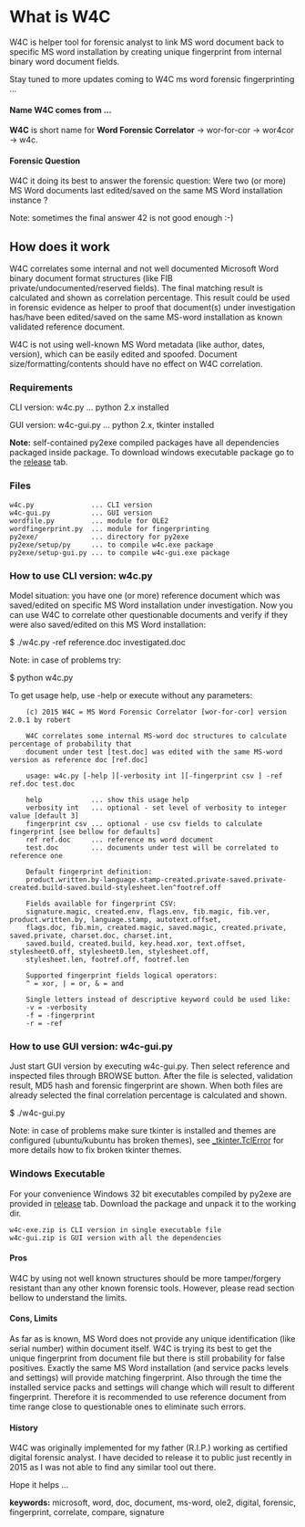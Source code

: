 # What is W4C
W4C is helper tool for forensic analyst to link MS word document back to specific 
 MS word installation by creating unique fingerprint from internal binary word document fields.

Stay tuned to more updates coming to W4C ms word forensic fingerprinting ...
 
#### Name W4C comes from ...
**W4C** is short name for **Word Forensic Correlator** -> wor-for-cor -> wor4cor -> w4c.

#### Forensic Question
W4C it doing its best to answer the forensic question: Were two (or more) MS Word
 documents last edited/saved on the same MS Word installation instance ?

Note: sometimes the final answer 42 is not good enough :-)

## How does it work
W4C correlates some internal and not well documented Microsoft Word binary document 
 format structures (like FIB private/undocumented/reserved fields). The final matching result is
 calculated and shown as correlation percentage. This result could be used in forensic evidence
 as helper to proof that document(s) under investigation has/have been edited/saved on the same
 MS-word installation as known validated reference document.

W4C is not using well-known MS Word metadata (like author, dates, version), which can be easily
 edited and spoofed. Document size/formatting/contents should have no effect on W4C correlation.

### Requirements
CLI version: w4c.py     ... python 2.x installed

GUI version: w4c-gui.py ... python 2.x, tkinter installed

**Note:** self-contained py2exe compiled packages have all dependencies packaged inside package.
 To download windows executable package go to the [release](releases) tab.
 
### Files
    w4c.py              ... CLI version
    w4c-gui.py          ... GUI version
    wordfile.py         ... module for OLE2
    wordfingerprint.py  ... module for fingerprinting
    py2exe/             ... directory for py2exe
    py2exe/setup/py     ... to compile w4c.exe package
    py2exe/setup-gui.py ... to compile w4c-gui.exe package

### How to use CLI version: w4c.py
Model situation: you have one (or more) reference document which was saved/edited on 
 specific MS Word installation under investigation. Now you can use W4C to correlate
 other questionable documents and verify if they were also saved/edited on this MS Word
 installation:

$ ./w4c.py -ref reference.doc investigated.doc

Note: in case of problems try: 

$ python w4c.py 

To get usage help, use -help or execute without any parameters:

        (c) 2015 W4C = MS Word Forensic Correlator [wor-for-cor] version 2.0.1 by robert

        W4C correlates some internal MS-word doc structures to calculate percentage of probability that
        document under test [test.doc] was edited with the same MS-word version as reference doc [ref.doc]

        usage: w4c.py [-help ][-verbosity int ][-fingerprint csv ] -ref ref.doc test.doc

        help            ... show this usage help
        verbosity int   ... optional - set level of verbosity to integer value [default 3]
        fingerprint csv ... optional - use csv fields to calculate fingerprint [see bellow for defaults]
        ref ref.doc     ... reference ms word document
        test.doc        ... documents under test will be correlated to reference one

        Default fingerprint definition:
        product.written.by-language.stamp-created.private-saved.private-created.build-saved.build-stylesheet.len^footref.off

        Fields available for fingerprint CSV:
        signature.magic, created.env, flags.env, fib.magic, fib.ver, product.written.by, language.stamp, autotext.offset,
        flags.doc, fib.min, created.magic, saved.magic, created.private, saved.private, charset.doc, charset.int, 
        saved.build, created.build, key.head.xor, text.offset, stylesheet0.off, stylesheet0.len, stylesheet.off, 
        stylesheet.len, footref.off, footref.len

        Supported fingerprint fields logical operators:
        ^ = xor, | = or, & = and

        Single letters instead of descriptive keyword could be used like:
        -v = -verbosity
        -f = -fingerprint
        -r = -ref

### How to use GUI version: w4c-gui.py
Just start GUI version by executing w4c-gui.py. Then select reference and inspected files through BROWSE button.
After the file is selected, validation result, MD5 hash and forensic fingerprint are shown. When both files are
already selected the final correlation percentage is calculated and shown.

$ ./w4c-gui.py

Note: in case of problems make sure tkinter is installed and themes are configured (ubuntu/kubuntu has broken themes),
 see [_tkinter.TclError](https://jehurst.wordpress.com/tag/tk-interface/) for more details how to fix broken tkinter themes.
 
### Windows Executable
For your convenience Windows 32 bit executables compiled by py2exe are provided in [release](releases) tab. Download the package and unpack it to the working dir.

    w4c-exe.zip is CLI version in single executable file
    w4c-gui.zip is GUI version with all the dependencies
     
#### Pros
W4C by using not well known structures should be more tamper/forgery resistant than any other known forensic tools.
 However, please read section bellow to understand the limits.

#### Cons, Limits
As far as is known, MS Word does not provide any unique identification (like serial number) within document itself. 
 W4C is trying its best to get the unique fingerprint from document file but there is still probability for false positives.
 Exactly the same MS Word installation (and service packs levels and settings) will provide matching fingerprint.
 Also through the time the installed service packs and settings will change which will result to different fingerprint. 
 Therefore it is recommended to use reference document from time range close to questionable ones to eliminate such errors. 

#### History
W4C was originally implemented for my father (R.I.P.) working as certified digital forensic analyst. I have decided
 to release it to public just recently in 2015 as I was not able to find any similar tool out there. 

Hope it helps ...

**keywords:** microsoft, word, doc, document, ms-word, ole2, digital, forensic, fingerprint, correlate, compare, signature

